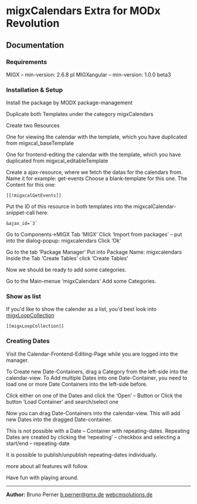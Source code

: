 migxCalendars Extra for MODx Revolution
=======================================

## Documentation

### Requirements
MIGX – min-version: 2.6.8 pl
MIGXangular – min-version: 1.0.0 beta3

### Installation & Setup
Install the package by MODX package-management

Duplicate both Templates under the category migxCalendars

Create two Resources

One for viewing the calendar with the template, which you have duplicated from 
migxcal_baseTemplate

One for frontend-editing the calendar with the template, which you have duplicated from 
migxcal_editableTemplate

Create a ajax-resource, where we fetch the datas for the calendars from.
Name it for example: get-events
Choose a blank-template for this one.
The Content for this one:

```
[[!migxcalGetEvents]]
``` 
Put the ID of this resource in both templates into the migxcalCalendar-snippet-call here:
```
&ajax_id=`3`
```

Go to Components->MIGX Tab ‘MIGX’
Click ‘Import from packages’ – put into the dialog-popup: migxcalendars
Click ‘Ok’

Go to the tab ‘Package Manager’
Put into Package Name: migxcalendars
Inside the Tab ‘Create Tables’ click ‘Create Tables’

Now we should be ready to add some categories.

Go to the Main-menue ‘migxCalendars’
Add some Categories.

### Show as list
If you'd like to show the calender as a list, you'd best look into [migxLoopCollection](https://github.com/Bruno17/MIGX/wiki/migxLoopCollection)
```
[[migxLoopCollection]]
```

### Creating Dates
Visit the Calendar-Frontend-Editing-Page while you are logged into the manager.

To Create new Date-Containers, drag a Category from the left-side into the calendar-view.
To Add multiple Dates into one Date-Container, you need to load one or more Date Containers into the left-side before.

Click either on one of the Dates and click the ‘Open’ – Button
or
Click the button ‘Load Container’ and search/select one

Now you can drag Date-Containers into the calendar-view.
This will add new Dates into the dragged Date-container.

This is not possible with a Date – Container with repeating-dates.
Repeating Dates are created by clicking the ‘repeating’ – checkbox and selecting a start/end – repeating-date

It is possible to publish/unpublish repeating-dates individually.

more about all features will follow.

Have fun with playing around.


---

**Author:** Bruno Perner b.perner@gmx.de [webcmsolutions.de](http://www.webcmsolutions.de)

